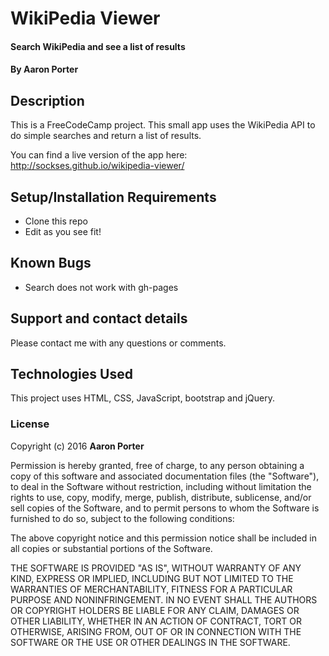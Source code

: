 # WikiPedia Viewer

#### Search WikiPedia and see a list of results

#### By **Aaron Porter**

## Description

This is a FreeCodeCamp project. This small app uses the WikiPedia API to do simple searches and return a list of results.

You can find a live version of the app here: http://sockses.github.io/wikipedia-viewer/

## Setup/Installation Requirements

* Clone this repo
* Edit as you see fit!

## Known Bugs

* Search does not work with gh-pages

## Support and contact details

Please contact me with any questions or comments.

## Technologies Used

This project uses HTML, CSS, JavaScript, bootstrap and jQuery.

### License

Copyright (c) 2016 **Aaron Porter**

Permission is hereby granted, free of charge, to any person obtaining a copy of this software and associated documentation files (the "Software"), to deal in the Software without restriction, including without limitation the rights to use, copy, modify, merge, publish, distribute, sublicense, and/or sell copies of the Software, and to permit persons to whom the Software is furnished to do so, subject to the following conditions:

The above copyright notice and this permission notice shall be included in all copies or substantial portions of the Software.

THE SOFTWARE IS PROVIDED "AS IS", WITHOUT WARRANTY OF ANY KIND, EXPRESS OR IMPLIED, INCLUDING BUT NOT LIMITED TO THE WARRANTIES OF MERCHANTABILITY, FITNESS FOR A PARTICULAR PURPOSE AND NONINFRINGEMENT. IN NO EVENT SHALL THE AUTHORS OR COPYRIGHT HOLDERS BE LIABLE FOR ANY CLAIM, DAMAGES OR OTHER LIABILITY, WHETHER IN AN ACTION OF CONTRACT, TORT OR OTHERWISE, ARISING FROM, OUT OF OR IN CONNECTION WITH THE SOFTWARE OR THE USE OR OTHER DEALINGS IN THE SOFTWARE.
